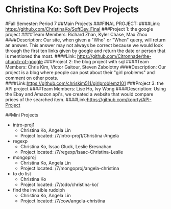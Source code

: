 Christina Ko: Soft Dev Projects
===========

#Fall Semester: Period 7
##Main Projects
###FINAL PROJECT:
####Link: https://github.com/ChristinaKo/SoftDev_Final
###Project 1: the google project
####Team Members:
 Richard Zhan, Kyler Chase, Max Zhou
####Description:
 Our site, when given a "Who" or "When" query, will return an answer. This answer may not always be correct because we would look through the first ten links given by google and return the date or person that is mentioned the most.
####Link: https://github.com/Citronnade/the-church-of-google
###Project 2: the blog project with sql
####Team Members:
 Chris Kim,  Victor Gaitour, Steven Zabolotny
####Description:
 Our project is a blog where people can post about their "girl problems" and comment on other posts.
####Link:https://github.com/chriskim511/girlproblemz101
###Project 3: the API project
####Team Members:
 Lise Ho, Ivy Wong
####Description:
Using the Ebay and Amazon api's, we created a website that would compare prices of the searched item.
####Link:https://github.com/koprty/API-Project

##Mini Projects
 * intro-proj1
   * Christina Ko, Angela Lin
   * Project located: /7/intro-proj1/Christina-Angela
 * regexp
   * Christina Ko, Issac Gluck, Leslie Bresnahan
   * Project located: /7/regexp/Isaac-Christina-Leslie
 * mongoproj
   * Christina Ko, Angela Lin
   * Project located: /7/mongoproj/angela-christina
 * to do list
   * Christina Ko  
   * Project located: /7/todo/christina-ko/
 * find the invisible rudolph
   * Christina Ko, Angela Lin
   * Project located: /7/cow/angela-christina
